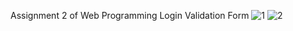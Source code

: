 Assignment 2 of Web Programming
Login Validation Form
![1](https://user-images.githubusercontent.com/60508703/133083570-9bc74857-c51b-4e1e-a504-036d2bb0040c.jpg)
![2](https://user-images.githubusercontent.com/60508703/133083584-2c33c712-b662-4637-9d27-ebda420e28cb.jpg)

